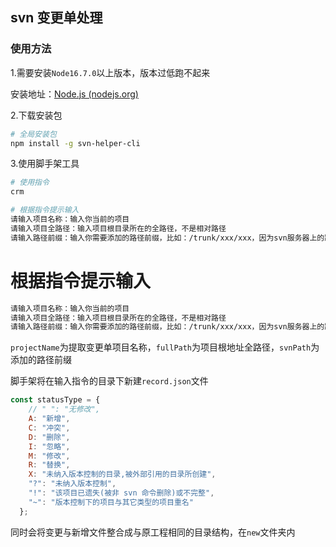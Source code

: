 ## svn 变更单处理

### 使用方法

1.需要安装`Node16.7.0`以上版本，版本过低跑不起来

安装地址：[Node.js (nodejs.org)](https://nodejs.org/zh-cn/)

2.下载安装包

```bash
# 全局安装包
npm install -g svn-helper-cli
```

3.使用脚手架工具

```bash
# 使用指令
crm

# 根据指令提示输入
请输入项目名称：输入你当前的项目
请输入项目全路径：输入项目根目录所在的全路径，不是相对路径
请输入路径前缀：输入你需要添加的路径前缀，比如：/trunk/xxx/xxx，因为svn服务器上的路径不一定与本地相同
```

# 根据指令提示输入

```bash
请输入项目名称：输入你当前的项目
请输入项目全路径：输入项目根目录所在的全路径，不是相对路径
请输入路径前缀：输入你需要添加的路径前缀，比如：/trunk/xxx/xxx，因为svn服务器上的路径不一定与本地相同
```

`projectName`为提取变更单项目名称，`fullPath`为项目根地址全路径，`svnPath`为添加的路径前缀

脚手架将在输入指令的目录下新建`record.json`文件
```javascript
const statusType = {
    // " ": "无修改",
    A: "新增",
    C: "冲突",
    D: "删除",
    I: "忽略",
    M: "修改",
    R: "替换",
    X: "未纳入版本控制的目录,被外部引用的目录所创建",
    "?": "未纳入版本控制",
    "!": "该项目已遗失(被非 svn 命令删除)或不完整",
    "~": "版本控制下的项目与其它类型的项目重名"
  };
```

同时会将变更与新增文件整合成与原工程相同的目录结构，在`new`文件夹内

